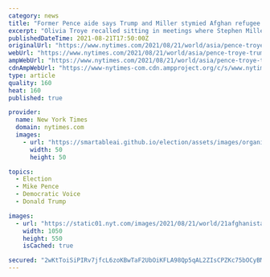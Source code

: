 ```yaml
---
category: news
title: "Former Pence aide says Trump and Miller stymied Afghan refugee efforts."
excerpt: "Olivia Troye recalled sitting in meetings where Stephen Miller, Mr. Trump’s top immigration adviser, demanded restrictions on refugees, including those from Afghanistan and Iraq."
publishedDateTime: 2021-08-21T17:50:00Z
originalUrl: "https://www.nytimes.com/2021/08/21/world/asia/pence-troye-trump-miller-afghan-refugees.html"
webUrl: "https://www.nytimes.com/2021/08/21/world/asia/pence-troye-trump-miller-afghan-refugees.html"
ampWebUrl: "https://www.nytimes.com/2021/08/21/world/asia/pence-troye-trump-miller-afghan-refugees.amp.html"
cdnAmpWebUrl: "https://www-nytimes-com.cdn.ampproject.org/c/s/www.nytimes.com/2021/08/21/world/asia/pence-troye-trump-miller-afghan-refugees.amp.html"
type: article
quality: 160
heat: 160
published: true

provider:
  name: New York Times
  domain: nytimes.com
  images:
    - url: "https://smartableai.github.io/election/assets/images/organizations/nytimes.com-50x50.jpg"
      width: 50
      height: 50

topics:
  - Election
  - Mike Pence
  - Democratic Voice
  - Donald Trump

images:
  - url: "https://static01.nyt.com/images/2021/08/21/world/21afghanistan-briefing-troye-trump/21afghanistan-briefing-troye-trump-facebookJumbo.jpg"
    width: 1050
    height: 550
    isCached: true

secured: "2wKtToiSiPIRv7jfcL6zoKBwTaF2UbOiKFLA98Qp5qAL2ZIsCPZKc75bOCyBMOnVhiv/fOPZMd+62AWLJFy9OwqB+aGFMw/eJTHomjVaPK1rsrB49q+/cczqroNiub+Dn0r8frDk0dxcO3Jq7VNbR1eA3kxIWaxb8h6pUwFK/a4cVBy4xn57eWYrACbX00V8FGFlc8X/yQAMfoGM9V/JY5MaGY4p6L/oyF/1zSL+krWC6bn0OtNarH4mF2dOVOBGTr/UPdZR7s3xMtPnTnvLDsv4E7377ZVqjlIyhxH2ZqjqJGspEe4LfttiyQoQmQoAqEV2Q174h2w8/CaDvzLLg36xLwF16ajfiC+QgsBG9PA=;rw0kU2SVqkAm7lXiLzXrag=="
---
```


